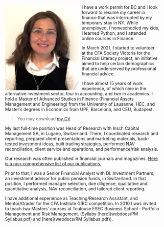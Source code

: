 <img src="img/P_lowres2.png" width=240px; style="float: left;margin-right: 10px"/>
I have a work permit for BC and I look forward to resume my career in finance that was interrupted by my temporary stay in NY. While unemployed, I homeschooled my kids, I learned Python, and I attended online courses in Finance. 

In March 2021, I started to volunteer at the CFA Society Victoria for the Financial Literacy project, an initiative aimed to help certain demographics that are underserved by professional financial advice.  

I have almost 15 years of work experience, of which nine in the alternative investment sector, four in accounting, and two in academics. I hold a Master of Advanced Studies in Finance (Financial Assets Management and Engineering) from the University of Lausanne, HEC, and Master’s degrees in Economics from UPF, Barcelona, and CEU, Budapest. 

> You may download [my CV](webdocs/CV.pdf).

My last full-time position was Head of Research with Insch Capital Management SA, in Lugano, Switzerland. There, I coordinated research and reporting, prepared client presentations and marketing materials, back-tested investment ideas, built trading strategies, performed NAV reconciliation, client service and operations, and performance/risk analysis.

Our research was often published in financial journals and magazines. [Here is a non-comprehensive list of our publications.](research0.md)  

Prior to that, I was a Senior Financial Analyst with  DL Investment Partners, an investment advisor for public pension funds, in Switzerland. In that position, I performed manager selection, due diligence, qualitative and quantitative analysis, NAV reconciliation, and tailored client reporting. 

I have additional experience as Teaching/Research Assistant, and Mentor/Grader for the CFA Institute GIRC competition. In 2010 I was invited to teach two Masters' courses at Toulouse ESEC Business School - Portfolio Management and Risk Management.
(Syllaby [here](webdocs/PM Syllabus.pdf) and [here](webdocs/RM Syllabus.pdf)).